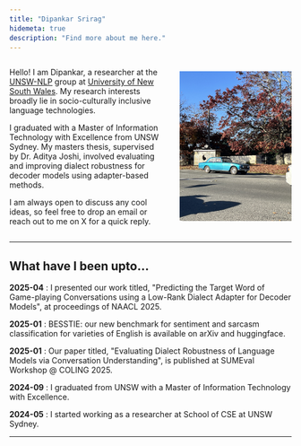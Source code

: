 ```yaml
---
title: "Dipankar Srirag"
hidemeta: true
description: "Find more about me here."
---
```


<div style="display: flex; align-items: center; justify-content: space-between; gap: 2rem; flex-wrap: wrap;">

<div style="flex: 1; min-width: 250px;">

Hello! I am Dipankar, a researcher at the [UNSW-NLP](https://unswnlp.github.io/) group at [University of New South Wales](https://www.unsw.edu.au/). My research interests broadly lie in socio-culturally inclusive language technologies. 

I graduated with a Master of Information Technology with Excellence from UNSW Sydney. My masters thesis, supervised by Dr. Aditya Joshi, involved evaluating and improving dialect robustness for decoder models using adapter-based methods.

I am always open to discuss any cool ideas, so feel free to drop an email or reach out to me on X for a quick reply.  

</div>

<div style="flex: 0 0 200px; text-align: center;">
    <img src="car.jpeg" alt="a random cool car" style="profile">
</div>

</div>

---

## What have I been upto...

**2025-04**
: I presented our work titled, "Predicting the Target Word of Game-playing Conversations using a Low-Rank Dialect Adapter for Decoder Models", at proceedings of NAACL 2025.

**2025-01**
: BESSTIE: our new benchmark for sentiment and sarcasm classification for varieties of English is available on arXiv and huggingface.

**2025-01**
: Our paper titled, "Evaluating Dialect Robustness of Language Models via Conversation Understanding", is published at SUMEval Workshop @ COLING 2025.

**2024-09**
: I graduated from UNSW with a Master of Information Technology with Excellence.

**2024-05**
: I started working as a researcher at School of CSE at UNSW Sydney.

---

